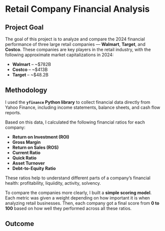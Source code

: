 # Retail Company Financial Analysis

## Project Goal

The goal of this project is to analyze and compare the 2024 financial performance of three large retail companies — **Walmart**, **Target**, and **Costco**. These companies are key players in the retail industry, with the following approximate market capitalizations in 2024:

- **Walmart** – ~$782B  
- **Costco** – ~$413B  
- **Target** – ~$48.2B

## Methodology

I used the **`yfinance` Python library** to collect financial data directly from Yahoo Finance, including income statements, balance sheets, and cash flow reports.

Based on this data, I calculated the following financial ratios for each company:

- **Return on Investment (ROI)**
- **Gross Margin**
- **Return on Sales (ROS)**
- **Current Ratio**
- **Quick Ratio**
- **Asset Turnover**
- **Debt-to-Equity Ratio**

These ratios help to understand different parts of a company’s financial health: profitability, liquiidity, activity, solvency.

To compare the companies more clearly, I built a **simple scoring model**. Each metric was given a weight depending on how important it is when analyzing retail businesses. Then, each company got a final score from **0 to 100** based on how well they performed across all these ratios.

## Outcome





